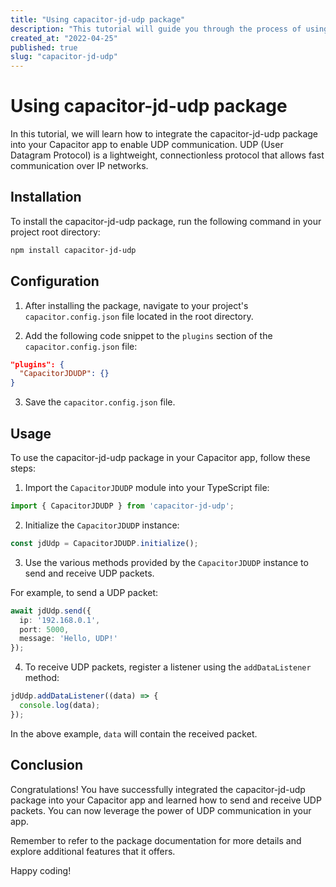 ```yaml
---
title: "Using capacitor-jd-udp package"
description: "This tutorial will guide you through the process of using the capacitor-jd-udp package to enable UDP communication in your Capacitor app."
created_at: "2022-04-25"
published: true
slug: "capacitor-jd-udp"
---
```


# Using capacitor-jd-udp package

In this tutorial, we will learn how to integrate the capacitor-jd-udp package into your Capacitor app to enable UDP communication. UDP (User Datagram Protocol) is a lightweight, connectionless protocol that allows fast communication over IP networks.

## Installation

To install the capacitor-jd-udp package, run the following command in your project root directory:

```bash
npm install capacitor-jd-udp
```

## Configuration

1. After installing the package, navigate to your project's `capacitor.config.json` file located in the root directory.

2. Add the following code snippet to the `plugins` section of the `capacitor.config.json` file:

```json
"plugins": {
  "CapacitorJDUDP": {}
}
```

3. Save the `capacitor.config.json` file.

## Usage

To use the capacitor-jd-udp package in your Capacitor app, follow these steps:

1. Import the `CapacitorJDUDP` module into your TypeScript file:

```typescript
import { CapacitorJDUDP } from 'capacitor-jd-udp';
```

2. Initialize the `CapacitorJDUDP` instance:

```typescript
const jdUdp = CapacitorJDUDP.initialize();
```

3. Use the various methods provided by the `CapacitorJDUDP` instance to send and receive UDP packets.

For example, to send a UDP packet:

```typescript
await jdUdp.send({ 
  ip: '192.168.0.1',
  port: 5000,
  message: 'Hello, UDP!'
});
```

4. To receive UDP packets, register a listener using the `addDataListener` method:

```typescript
jdUdp.addDataListener((data) => {
  console.log(data);
});
```

In the above example, `data` will contain the received packet.

## Conclusion

Congratulations! You have successfully integrated the capacitor-jd-udp package into your Capacitor app and learned how to send and receive UDP packets. You can now leverage the power of UDP communication in your app.

Remember to refer to the package documentation for more details and explore additional features that it offers.

Happy coding!